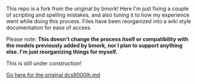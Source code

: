 This repo is a fork from the original by bmork! Here I'm just fixing a couple of scripting and spelling mistakes, and also tuning it to how my experience went while doing this process. Files have been reorganized into a wiki style documentation for ease of access.

Please note: **This doesn't change the process itself or compatibility with the models previously added by bmork, nor I plan to support anything else. I'm just reorganizing things for myself.**

This is still under construction!

[Go here for the original dcs8000lh.md](dcs8000lh.md)
